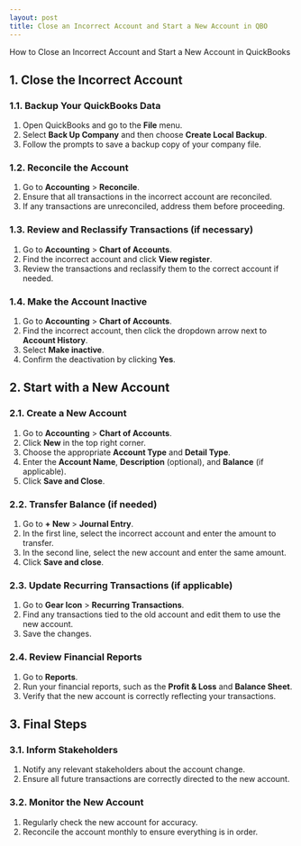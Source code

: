 ```yaml
---
layout: post
title: Close an Incorrect Account and Start a New Account in QBO
--- 
```


How to Close an Incorrect Account and Start a New Account in QuickBooks

## 1. Close the Incorrect Account

### 1.1. Backup Your QuickBooks Data
1. Open QuickBooks and go to the **File** menu.
2. Select **Back Up Company** and then choose **Create Local Backup**.
3. Follow the prompts to save a backup copy of your company file.

### 1.2. Reconcile the Account
1. Go to **Accounting** > **Reconcile**.
2. Ensure that all transactions in the incorrect account are reconciled.
3. If any transactions are unreconciled, address them before proceeding.

### 1.3. Review and Reclassify Transactions (if necessary)
1. Go to **Accounting** > **Chart of Accounts**.
2. Find the incorrect account and click **View register**.
3. Review the transactions and reclassify them to the correct account if needed.

### 1.4. Make the Account Inactive
1. Go to **Accounting** > **Chart of Accounts**.
2. Find the incorrect account, then click the dropdown arrow next to **Account History**.
3. Select **Make inactive**.
4. Confirm the deactivation by clicking **Yes**.

## 2. Start with a New Account

### 2.1. Create a New Account
1. Go to **Accounting** > **Chart of Accounts**.
2. Click **New** in the top right corner.
3. Choose the appropriate **Account Type** and **Detail Type**.
4. Enter the **Account Name**, **Description** (optional), and **Balance** (if applicable).
5. Click **Save and Close**.

### 2.2. Transfer Balance (if needed)
1. Go to **+ New** > **Journal Entry**.
2. In the first line, select the incorrect account and enter the amount to transfer.
3. In the second line, select the new account and enter the same amount.
4. Click **Save and close**.

### 2.3. Update Recurring Transactions (if applicable)
1. Go to **Gear Icon** > **Recurring Transactions**.
2. Find any transactions tied to the old account and edit them to use the new account.
3. Save the changes.

### 2.4. Review Financial Reports
1. Go to **Reports**.
2. Run your financial reports, such as the **Profit & Loss** and **Balance Sheet**.
3. Verify that the new account is correctly reflecting your transactions.

## 3. Final Steps

### 3.1. Inform Stakeholders
1. Notify any relevant stakeholders about the account change.
2. Ensure all future transactions are correctly directed to the new account.

### 3.2. Monitor the New Account
1. Regularly check the new account for accuracy.
2. Reconcile the account monthly to ensure everything is in order.
